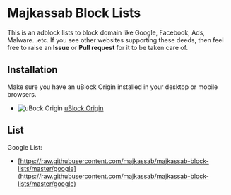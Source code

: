 # Majkassab Block Lists
This is an adblock lists to block domain like Google, Facebook, Ads, Malware...etc. If you see other websites supporting these deeds, then feel free to raise an **Issue** or **Pull request** for it to be taken care of.

## Installation
Make sure you have an uBlock Origin installed in your desktop or mobile browsers.
* ![uBock Origin](https://i.imgur.com/PSFuzKb.png) [uBlock Origin](https://github.com/gorhill/uBlock)

## List
Google List:
- [https://raw.githubusercontent.com/majkassab/majkassab-block-lists/master/google](https://raw.githubusercontent.com/majkassab/majkassab-block-lists/master/google)
